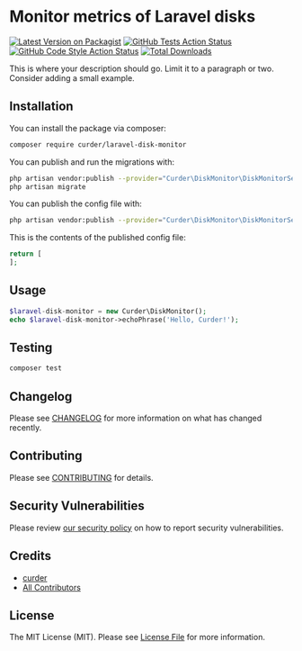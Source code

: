 # Monitor metrics of Laravel disks

[![Latest Version on Packagist](https://img.shields.io/packagist/v/curder/laravel-disk-monitor-demo.svg?style=flat-square)](https://packagist.org/packages/curder/laravel-disk-monitor-demo)
[![GitHub Tests Action Status](https://img.shields.io/github/workflow/status/curder/laravel-disk-monitor-demo/run-tests?label=tests)](https://github.com/curder/laravel-disk-monitor-demo/actions?query=workflow%3ATests+branch%3Amaster)
[![GitHub Code Style Action Status](https://img.shields.io/github/workflow/status/curder/laravel-disk-monitor-demo/Check%20&%20fix%20styling?label=code%20style)](https://github.com/curder/laravel-disk-monitor-demo/actions?query=workflow%3A"Check+%26+fix+styling"+branch%3Amaster)
[![Total Downloads](https://img.shields.io/packagist/dt/curder/laravel-disk-monitor-demo.svg?style=flat-square)](https://packagist.org/packages/curder/laravel-disk-monitor-demo)


This is where your description should go. Limit it to a paragraph or two. Consider adding a small example.

## Installation

You can install the package via composer:

```bash
composer require curder/laravel-disk-monitor
```

You can publish and run the migrations with:

```bash
php artisan vendor:publish --provider="Curder\DiskMonitor\DiskMonitorServiceProvider" --tag="laravel-disk-monitor-migrations"
php artisan migrate
```

You can publish the config file with:
```bash
php artisan vendor:publish --provider="Curder\DiskMonitor\DiskMonitorServiceProvider" --tag="laravel-disk-monitor-config"
```

This is the contents of the published config file:

```php
return [
];
```

## Usage

```php
$laravel-disk-monitor = new Curder\DiskMonitor();
echo $laravel-disk-monitor->echoPhrase('Hello, Curder!');
```

## Testing

```bash
composer test
```

## Changelog

Please see [CHANGELOG](CHANGELOG.md) for more information on what has changed recently.

## Contributing

Please see [CONTRIBUTING](.github/CONTRIBUTING.md) for details.

## Security Vulnerabilities

Please review [our security policy](../../security/policy) on how to report security vulnerabilities.

## Credits

- [curder](https://github.com/curder)
- [All Contributors](../../contributors)

## License

The MIT License (MIT). Please see [License File](LICENSE.md) for more information.
